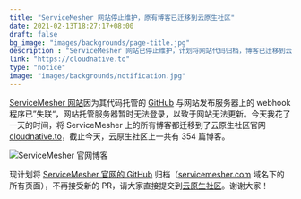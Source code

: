 ```yaml
---
title: "ServiceMesher 网站停止维护，原有博客已迁移到云原生社区"
date: 2021-02-13T18:27:17+08:00
draft: false
bg_image: "images/backgrounds/page-title.jpg"
description : "ServiceMesher 网站已停止维护，计划将网站代码归档，博客已迁移到云原生社区，请将新的博客提交到云原生社区。"
link: "https://cloudnative.to"
type: "notice"
image: "images/backgrounds/notification.jpg"
---
```


[ServiceMesher 网站](https://www.servicemesher.com)因为其代码托管的 [GitHub](https://github.com/servicemesher/website) 与网站发布服务器上的 webhook 程序已”失联“，网站托管服务器暂时无法登录，以致于网站无法更新。今天我花了一天的时间，将 ServiceMesher 上的所有博客都迁移到了云原生社区官网 [cloudnative.to](https://cloudnative.to)，截止今天，云原生社区上一共有 354 篇博客。

![ServiceMesher 官网博客](https://res.cloudinary.com/jimmysong/image/upload/v1613298331/images/servicemesher-blogs.jpg)

现计划将 [ServiceMesher 官网的 GitHub](https://github.com/servicemesher/) 归档（[servicemesher.com](https://www.servicemesher.com) 域名下的所有页面），不再接受新的 PR，请大家直接提交到[云原生社区](https://github.com/cloudnativeto/cloudnative.to)。谢谢大家！


